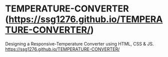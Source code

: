 # TEMPERATURE-CONVERTER (https://ssg1276.github.io/TEMPERATURE-CONVERTER/)
Designing a Responsive-Temperature Converter using HTML, CSS &amp; JS. 
https://ssg1276.github.io/TEMPERATURE-CONVERTER/

